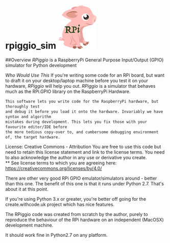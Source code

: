 # rpiggio_sim  ![Arppy - Project Mascot](images/arppy_logo_s.png) 


##Overview
_RPiggio_ is a RaspberryPi General Purpose Input/Output (GPIO) simulator for Python development

*Who Would Use This* 
If you're writing some code for an RPi board, but want to draft it on your desktop/laptop machine
before you test it on your hardware, _RPiggio_ will help you out.
*RPiggio* is a simulator that behaves much as the RPi.GPIO library on the RaspberryPi Hardware.

    This software lets you write code for the RaspberryPi hardware, but thoroughly test
    and debug it before you load it onto the hardware. Invariably we have syntax and algorithm
    mistakes during development. This lets you fix those with your favourite editor/IDE before
    the more tedious copy-over to, and cumbersome debugging environment of, the target hardware.
    
License: Creative Commons - Attribution
You are free to use this code but need to retain this license statement and link to the license terms. 
You need to also acknowledge the author in any use or derivative you create.  
** See license terms to which you are agreeing here: https://creativecommons.org/licenses/by/4.0/

There are other very good RPi GPIO emulator/simulators around - better than this one.
The benefit of this one is that it runs under Python 2.7. That's about it at this point.

If you're using Python 3.x or greater, you're better off going for the create.withcode.uk project
which has nice features.

The RPiggio code was created from scratch by the author, purely to reproduce the behaviour of the 
RPi hardware on an independent (MacOSX) development machine. 

It should work fine in Python2.7 on any platform.
